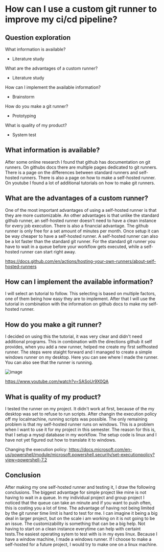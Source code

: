# How can I use a custom git runner to improve my ci/cd pipeline?

## Question exploration

What information is available?
- Literature study

What are the advantages of a custom runner?
- Literature study

How can I implement the available information?
- Brainstorm

How do you make a git runner?
- Prototyping

What is quality of my product?
- System test

## What information is available?

After some online research I found that github has documentation on git runners. On githubs docs there are multiple pages dedicated to git runners. There is a page on the differences between standard runners and self-hosted runners. There is also a page on how to make a self-hosted runner. On youtube I found a lot of additional tutorials on how to make git runners.

## What are the advantages of a custom runner?
One of the most important advantages of using a self-hosted runner is that they are more customizable. An other advantages is that unlike the standard github runner, an self-hosted runner doesn't need to have a clean instance for every job execution. There is also a financial advantage. The github runner is only free for a set amount of minutes per month. Once setup it can be way cheaper to have a self-hosted runner. A self-hosted runner can also be a lot faster than the standard git runner. For the standard git runner you have to wait in a queue before your workflow gets executed, while a self-hosted runner can start right away.

https://docs.github.com/en/actions/hosting-your-own-runners/about-self-hosted-runners

## How can I implement the available information?
I will select an tutorial to follow. This selecting is based on multiple factors, one of them being how easy they are to implement. After that I will use the tutorial in combination with the information on github docs to make my self-hosted runner.

## How do you make a git runner?
I decided on using this the tutorial, it was very clear and didn't need additional programs. This in combination with the directions github it self provides, when you add a new runner, helped me create my first selfhosted runner. The steps were staight forward and I managed to create a simple windows runner on my desktop. Here you can see where I made the runner. You can also see that the runner is running.

![image](https://user-images.githubusercontent.com/49039524/173041063-5a3abe34-21c7-4203-bb2d-e30b7302792b.png)


https://www.youtube.com/watch?v=SASoUr9X0QA

## What is quality of my product?
I tested the runner on my project. It didn't work at first, because of the my desktop was set to refuse to run scripts. After changin the execution policy off my localmachine, running scripts was possible. The only remaining problem is that my self-hosted runner runs on windows. This is a problem when I want to use it for my project in this semester. The reason for this is, that I setup a mysql database in my workflow. The setup code is linux and I have not yet figured out how to translate it to windows.

Changing the execution policy: https://docs.microsoft.com/en-us/powershell/module/microsoft.powershell.security/set-executionpolicy?view=powershell-7.2

## Conclusion
After making my one self-hosted runner and testing it, I draw the following conclusions. The biggest advantage for simple project like mine is not having to wait in a queue. In my individual project and group project I noticed that the queue can take an minute and if you want to push often, this is costing you a lot of time. The advantage of having not being limited by the git runner time limit is hard to test for me. I can imagine it being a big deal in larger project, but on the scale i am working on it is not going to be an issue. The customizability is something that can be a big help. Not having to start on a clean instance everytime can help with certaint tests.The easiest operating sytem to test with is in my eyes linux. Because I have a window machine, I made a windows runner. If I choose to make a self-hosted for a future project, I would try to make one on a linux machine.
